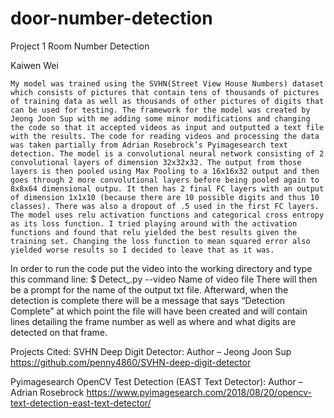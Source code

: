 # door-number-detection
Project 1 Room Number Detection

Kaiwen Wei

	My model was trained using the SVHN(Street View House Numbers) dataset which consists of pictures that contain tens of thousands of pictures of training data as well as thousands of other pictures of digits that can be used for testing. The framework for the model was created by Jeong Joon Sup with me adding some minor modifications and changing the code so that it accepted videos as input and outputted a text file with the results. The code for reading videos and processing the data was taken partially from Adrian Rosebrock’s Pyimagesearch text detection. The model is a convolutional neural network consisting of 2 convolutional layers of dimension 32x32x32. The output from those layers is then pooled using Max Pooling to a 16x16x32 output and then goes through 2 more convolutional layers before being pooled again to 8x8x64 dimensional outpu. It then has 2 final FC layers with an output of dimension 1x1x10 (because there are 10 possible digits and thus 10 classes). There was also a dropout of .5 used in the first FC layers. The model uses relu activation functions and categorical cross entropy as its loss function. I tried playing around with the activation functions and found that relu yielded the best results given the training set. Changing the loss function to mean squared error also yielded worse results so I decided to leave that as it was. 

In order to run the code put the video into the working directory and type this command line: 
$ Detect_.py  --video Name of video file
There will then be a prompt for the name of the output txt file.
Afterward, when the detection is complete there will be a message that says “Detection Complete” at which point the file will have been created and will contain lines detailing the frame number as well as where and what digits are detected on that frame. 


Projects Cited:
SVHN Deep Digit Detector: Author – Jeong Joon Sup
https://github.com/penny4860/SVHN-deep-digit-detector

Pyimagesearch OpenCV Test Detection (EAST Text Detector): Author – Adrian Rosebrock
https://www.pyimagesearch.com/2018/08/20/opencv-text-detection-east-text-detector/
